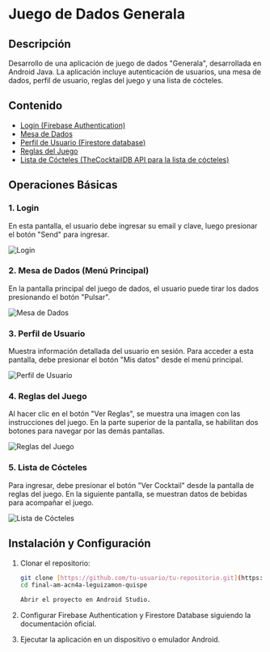 # Juego de Dados Generala

## Descripción

Desarrollo de una aplicación de juego de dados "Generala", desarrollada en Android Java. La aplicación incluye autenticación de usuarios, una mesa de dados, perfil de usuario, reglas del juego y una lista de cócteles.

## Contenido

- [Login (Firebase Authentication)](#1-login)
- [Mesa de Dados](#2-mesa-de-dados-menú-principal)
- [Perfil de Usuario (Firestore database)](#3-perfil-de-usuario)
- [Reglas del Juego](#4-reglas-del-juego)
- [Lista de Cócteles (TheCocktailDB API para la lista de cócteles)](#5-lista-de-cócteles)

## Operaciones Básicas

### 1. Login

En esta pantalla, el usuario debe ingresar su email y clave, luego presionar el botón "Send" para ingresar.

![Login](https://github.com/user-attachments/assets/cd0a64a5-93eb-4608-97bd-95cee9efbef0)

### 2. Mesa de Dados (Menú Principal)

En la pantalla principal del juego de dados, el usuario puede tirar los dados presionando el botón "Pulsar".

![Mesa de Dados](https://github.com/user-attachments/assets/49a0a474-9db3-4cb7-913a-02c5859ba7d2)

### 3. Perfil de Usuario

Muestra información detallada del usuario en sesión. Para acceder a esta pantalla, debe presionar el botón "Mis datos" desde el menú principal.

![Perfil de Usuario](https://github.com/user-attachments/assets/0059b938-cedb-4e2b-bacd-10128fea47fc)

### 4. Reglas del Juego

Al hacer clic en el botón "Ver Reglas", se muestra una imagen con las instrucciones del juego. En la parte superior de la pantalla, se habilitan dos botones para navegar por las demás pantallas.

![Reglas del Juego](https://github.com/user-attachments/assets/8128c3b7-e644-4233-b6a5-ad27d992846a)

### 5. Lista de Cócteles

Para ingresar, debe presionar el botón "Ver Cocktail" desde la pantalla de reglas del juego. En la siguiente pantalla, se muestran datos de bebidas para acompañar el juego.

![Lista de Cócteles](https://github.com/user-attachments/assets/12000ac7-0cb0-4c81-9624-c9348546385d)

## Instalación y Configuración

1. Clonar el repositorio:

   ```sh
   git clone [https://github.com/tu-usuario/tu-repositorio.git](https://github.com/joseluisx10/final-am-acn4a-leguizamon-quispe.git)
   cd final-am-acn4a-leguizamon-quispe

   Abrir el proyecto en Android Studio.

2. Configurar Firebase Authentication y Firestore Database siguiendo la documentación oficial.

3. Ejecutar la aplicación en un dispositivo o emulador Android.

